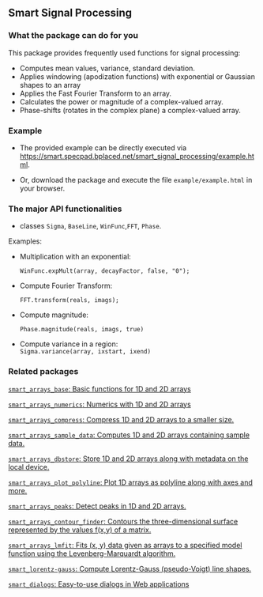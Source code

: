 ## Smart Signal Processing


### What the package can do for you
This package provides frequently used functions for signal processing:
- Computes mean values, variance, standard deviation.
- Applies windowing (apodization functions) with exponential or Gaussian shapes to an array
- Applies the Fast Fourier Transform to an array.
- Calculates the power or magnitude of a complex-valued array.
- Phase-shifts (rotates in the complex plane) a complex-valued array.

### Example
- The provided example can be directly executed via https://smart.specpad.bplaced.net/smart_signal_processing/example.html.

- Or, download the package and execute the file `example/example.html` in your browser.


### The major API functionalities
 
- classes `Sigma`, `BaseLine`, `WinFunc`,`FFT`, `Phase`.



Examples: 

- Multiplication with an exponential:

  `WinFunc.expMult(array, decayFactor, false, "0");`
 
- Compute Fourier Transform:

  `FFT.transform(reals, imags);`

- Compute magnitude:

  `Phase.magnitude(reals, imags, true)`
  
- Compute variance in a region:  
  `Sigma.variance(array, ixstart, ixend)`
 


### Related packages

[`smart_arrays_base`: Basic functions for 1D and 2D arrays]( https://pub.dartlang.org/packages/smart_arrays_base)

[`smart_arrays_numerics`: Numerics with 1D and 2D arrays]( https://pub.dartlang.org/packages/smart_arrays_numerics)

[`smart_arrays_compress`: Compress 1D and 2D arrays to a smaller size.]( https://pub.dartlang.org/packages/smart_arrays_compress)

[`smart_arrays_sample_data`: Computes 1D and 2D arrays containing sample data.]( https://pub.dartlang.org/packages/smart_arrays_sample_data)

[`smart_arrays_dbstore`: Store 1D and 2D arrays along with metadata on the local device.]( https://pub.dartlang.org/packages/smart_arrays_dbstore)

[`smart_arrays_plot_polyline`: Plot 1D arrays as polyline along with axes and more.]( https://pub.dartlang.org/packages/smart_arrays_plot_polyline)

[`smart_arrays_peaks`: Detect peaks in 1D and 2D arrays.]( https://pub.dartlang.org/packages/smart_arrays_peaks)

[`smart_arrays_contour_finder`: Contours the three-dimensional surface represented by the values f(x,y) of a matrix.]( https://pub.dartlang.org/packages/smart_arrays_contour_finder)

[`smart_arrays_lmfit`: Fits (x, y) data given as arrays to a specified model function using the  Levenberg-Marquardt algorithm.]( https://pub.dartlang.org/packages/smart_arrays_lmfit)

[`smart_lorentz-gauss`: Compute Lorentz-Gauss (pseudo-Voigt) line shapes.]( https://pub.dartlang.org/packages/smart_lorentz_gauss)

[`smart_dialogs`: Easy-to-use dialogs in Web applications]( https://pub.dartlang.org/packages/smart_dialogs)

